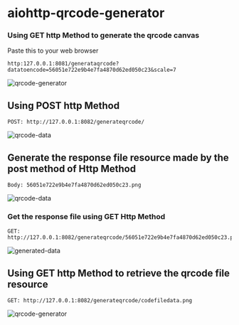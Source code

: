 # aiohttp-qrcode-generator

### Using GET http Method to generate the qrcode canvas
Paste this to your web browser
```
http:127.0.0.1:8081/generataqrcode?datatoencode=56051e722e9b4e7fa4870d62ed050c23&scale=7
```
![qrcode-generator](https://user-images.githubusercontent.com/59841476/228797823-9fa7e359-1e26-4a65-9c65-71346fb19d1d.png)

## Using POST http Method
```
POST: http://127.0.0.1:8082/generateqrcode/
```
![qrcode-data](https://user-images.githubusercontent.com/59841476/229288834-a7b5974a-0b1f-41e0-b9d7-b8b03e860b17.png)

## Generate the response file resource made by the post method of Http Method
```
Body: 56051e722e9b4e7fa4870d62ed050c23.png
```
![qrcode-data](https://user-images.githubusercontent.com/59841476/229288834-a7b5974a-0b1f-41e0-b9d7-b8b03e860b17.png)

### Get the response file using GET Http Method
```
GET: http://127.0.0.1:8082/generateqrcode/56051e722e9b4e7fa4870d62ed050c23.png
```
![generated-data](https://user-images.githubusercontent.com/59841476/229289058-9dc3ffe0-ce71-4c62-b31d-47d7d82ce599.png)


## Using GET http Method to retrieve the qrcode file resource
```
GET: http://127.0.0.1:8082/generateqrcode/codefiledata.png
```
![qrcode-generator](https://user-images.githubusercontent.com/59841476/229288910-8d24003b-112c-43f7-a858-f69db1562a72.png)
